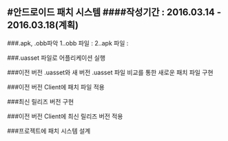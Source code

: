 #안드로이드 패치 시스템
####작성기간 : 2016.03.14 - 2016.03.18(계획)
---
###.apk, .obb파악
1..obb 파일 : 
2..apk 파일 : 

###.uasset 파일로 어플리케이션 실행

###이전 버전 .uasset와 새 버전 .uasset 파일 비교를 통한 새로운 패치 파일 구현

###이전 버전 Client에 패치 파일 적용

###최신 릴리즈 버전 구현

###이전 버전 Client에 최신 릴리즈 버전 적용

###프로젝트에 패치 시스템 설계
